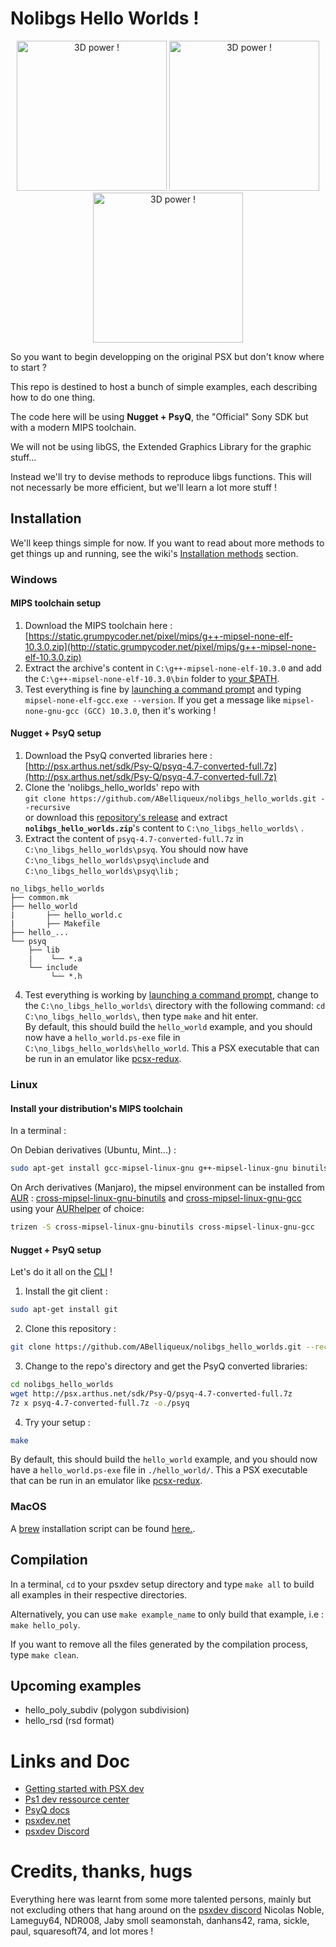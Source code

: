 # Nolibgs Hello Worlds !

<p align="center">

<img height="240px" src="http://wiki.arthus.net/assets/cube.gif" alt="3D power !">

<img height="240px" src="http://wiki.arthus.net/assets/polyfun.jpg" alt="3D power !">

<img height="240px" src="http://wiki.arthus.net/assets/hello_gt.jpg" alt="3D power !">

</p>

So you want to begin developping on the original PSX but don't know where to start ?  

This repo is destined to host a bunch of simple examples, each describing how to do one thing.  

The code here will be using **Nugget + PsyQ**, the "Official" Sony SDK but with a modern MIPS toolchain.  

We will not be using libGS, the Extended Graphics Library for the graphic stuff...  

Instead we'll try to devise methods to reproduce libgs functions. This will not necessarly be more efficient, but we'll learn
a lot more stuff !  

## Installation

We'll keep things simple for now. If you want to read about more methods to get things up and running, see the wiki's [Installation methods](https://github.com/ABelliqueux/nolibgs_hello_worlds/wiki/Installation-methods) section. 

### Windows

#### MIPS toolchain setup
1. Download the MIPS toolchain here : [https://static.grumpycoder.net/pixel/mips/g++-mipsel-none-elf-10.3.0.zip](http://static.grumpycoder.net/pixel/mips/g++-mipsel-none-elf-10.3.0.zip)
2. Extract the archive's content in `C:\g++-mipsel-none-elf-10.3.0` and add the `C:\g++-mipsel-none-elf-10.3.0\bin` folder to [your $PATH](https://stackoverflow.com/questions/44272416/how-to-add-a-folder-to-path-environment-variable-in-windows-10-with-screensho#44272417).
3. Test everything is fine by [launching a command prompt](https://www.lifewire.com/how-to-open-command-prompt-2618089) and typing `mipsel-none-elf-gcc.exe --version`. If you get a message like `mipsel-none-gnu-gcc (GCC) 10.3.0`, then it's working !

#### Nugget + PsyQ setup
1. Download the PsyQ converted libraries here : [http://psx.arthus.net/sdk/Psy-Q/psyq-4.7-converted-full.7z](http://psx.arthus.net/sdk/Psy-Q/psyq-4.7-converted-full.7z)  
2. Clone the 'nolibgs_hello_worlds' repo with  
`git clone https://github.com/ABelliqueux/nolibgs_hello_worlds.git --recursive`  
or download this [repository's release](https://github.com/ABelliqueux/nolibgs_hello_worlds/releases/download/v0.1/nolibgs_hello_worlds.zip) and extract **`nolibgs_hello_worlds.zip`**'s content to `C:\no_libgs_hello_worlds\` .
3. Extract the content of `psyq-4.7-converted-full.7z` in `C:\no_libgs_hello_worlds\psyq`. You should now have `C:\no_libgs_hello_worlds\psyq\include` and `C:\no_libgs_hello_worlds\psyq\lib` ;
```
no_libgs_hello_worlds
├── common.mk
├── hello_world
|       ├── hello_world.c
|       ├── Makefile
├── hello_...
└── psyq
    ├── lib
    |    └── *.a 
    └── include
         └── *.h  
```
4. Test everything is working by [launching a command prompt](https://www.lifewire.com/how-to-open-command-prompt-2618089), change to the `C:\no_libgs_hello_worlds\` directory with the following command: `cd C:\no_libgs_hello_worlds\`, then type `make` and hit enter.  
By default, this should build the `hello_world` example, and you should now have a `hello_world.ps-exe` file in `C:\no_libgs_hello_worlds\hello_world`. This a PSX executable that can be run in an emulator like [pcsx-redux](https://github.com/grumpycoders/pcsx-redux/).

### Linux 

#### Install your distribution's MIPS toolchain

In a terminal :

On Debian derivatives (Ubuntu, Mint...) :
```bash
sudo apt-get install gcc-mipsel-linux-gnu g++-mipsel-linux-gnu binutils-mipsel-linux-gnu
```
On Arch derivatives (Manjaro), the mipsel environment can be installed from [AUR](https://wiki.archlinux.org/index.php/Aur) : [cross-mipsel-linux-gnu-binutils](https://aur.archlinux.org/packages/cross-mipsel-linux-gnu-binutils/) and [cross-mipsel-linux-gnu-gcc](https://aur.archlinux.org/packages/cross-mipsel-linux-gnu-gcc/) using your [AURhelper](https://wiki.archlinux.org/index.php/AUR_helpers) of choice:
```bash
trizen -S cross-mipsel-linux-gnu-binutils cross-mipsel-linux-gnu-gcc
```
#### Nugget + PsyQ setup

Let's do it all on the [CLI](https://en.wikipedia.org/wiki/Command-line_interface) !

 1. Install the git client :
```bash
sudo apt-get install git
```
 2. Clone this repository :
```bash
git clone https://github.com/ABelliqueux/nolibgs_hello_worlds.git --recursive
```
 3. Change to the repo's directory and get the PsyQ converted libraries:
```bash
cd nolibgs_hello_worlds
wget http://psx.arthus.net/sdk/Psy-Q/psyq-4.7-converted-full.7z
7z x psyq-4.7-converted-full.7z -o./psyq
```
 4. Try your setup :
```bash
make
```
By default, this should build the `hello_world` example, and you should now have a `hello_world.ps-exe` file in `./hello_world/`. This a PSX executable that can be run in an emulator like [pcsx-redux](https://github.com/grumpycoders/pcsx-redux/).

### MacOS

A [brew](https://brew.sh/) installation script can be found [here.](https://github.com/grumpycoders/pcsx-redux#macos).  

## Compilation

In a terminal, `cd` to your psxdev setup directory and type `make all` to build all examples in their respective directories.  

Alternatively, you can use `make example_name` to only build that example, i.e : `make hello_poly`.  

If you want to remove all the files generated by the compilation process, type `make clean`.  

## Upcoming examples

  * hello_poly_subdiv (polygon subdivision)
  * hello_rsd (rsd format)

# Links and Doc
  
  * [Getting started with PSX dev](https://psx.arthus.net/starting.html)
  * [Ps1 dev ressource center](https://ps1.consoledev.net/)
  * [PsyQ docs](https://psx.arthus.net/sdk/Psy-Q/DOCS/)
  * [psxdev.net](http://psxdev.net/)
  * [psxdev Discord](https://discord.com/invite/N2mmwp)

# Credits, thanks, hugs

Everything here was learnt from some more talented persons, mainly but not excluding others that hang around on the [psxdev discord](https://discord.com/channels/642647820683444236/642848627823345684)
Nicolas Noble, Lameguy64, NDR008, Jaby smoll seamonstah, danhans42, rama, sickle, paul, squaresoft74, and lot mores !
